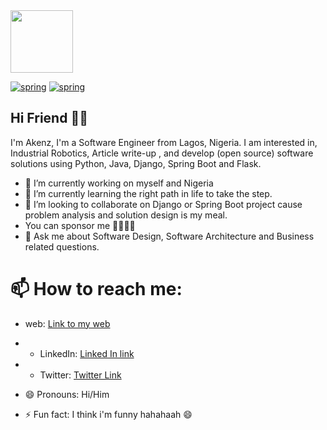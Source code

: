 <img src="https://res.cloudinary.com/akenz-enterprise/image/upload/v1635410739/my_image_w8v7sz.jpg" height="100" justify-content= center/>

<!-- width="400" height="500"  align-items="center" -->
[![spring](https://img.shields.io/badge/Spring-boot-orange)](https://github.com/akenz1901)
[![spring](https://img.shields.io/badge/Django-Rest-lemon)](https://github.com/akenz1901)

## Hi Friend 👋🏻

I'm Akenz, I'm a Software Engineer from Lagos, Nigeria.
I am interested in, Industrial Robotics, Article write-up , and develop (open source) software solutions
using Python, Java, Django, Spring Boot and Flask.

- 🔭 I’m currently working on myself and Nigeria
- 🌱 I’m currently learning the right path in life to take the step.
- 👯 I’m looking to collaborate on Django or Spring Boot project cause problem analysis and solution design is my meal.
-  You can sponsor me 🤜🏻🤛🏻
- 💬 Ask me about Software Design, Software Architecture and Business related questions.
# 📫 How to reach me:
- web: [Link to my web](https://e-app-shop.herokuapp.com)
- - LinkedIn: [Linked In link](https://www.linkedin.com/in/akinsanya-m-0585661ab)
- - Twitter: [Twitter Link](twitter.com/akenz1901)

- 😄 Pronouns: Hi/Him
- ⚡ Fun fact: I think i'm funny hahahaah 😄

